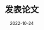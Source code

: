 ---
title: 发表论文
date: 2022-10-24
type: landing
translationKey: publication
sections:
  - block: collection
    content:
      title: 发表论文
      filters:
        folders:
          - zh/publication
        featured_only: true
    design:
      columns: '2'
      view: card
  - block: collection
    content:
      title: 近期论文
      text: |-
        {{% callout note %}}
        快速发现研究成果通过 [过滤](./publication/).
        {{% /callout %}}
      filters:
        folders:
          - zh/publication
        exclude_featured: true
    design:
      columns: '2'
      view: citation
--- 